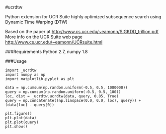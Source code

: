 #ucrdtw

Python extension for UCR Suite highly optimized subsequence search using Dynamic Time Warping (DTW)

Based on the paper at http://www.cs.ucr.edu/~eamonn/SIGKDD_trillion.pdf
More info on the UCR Suite web page http://www.cs.ucr.edu/~eamonn/UCRsuite.html

###Requirements
Python 2.7, numpy 1.8

###Usage

```
import _ucrdtw
import numpy as np
import matplotlib.pyplot as plt

data = np.cumsum(np.random.uniform(-0.5, 0.5, 1000000))
query = np.cumsum(np.random.uniform(-0.5, 0.5, 100))
loc, dist = _ucrdtw.ucrdtw(data, query, 0.05, True)
query = np.concatenate((np.linspace(0.0, 0.0, loc), query)) + (data[loc] - query[0])

plt.figure()
plt.plot(data)
plt.plot(query)
plt.show()
```
